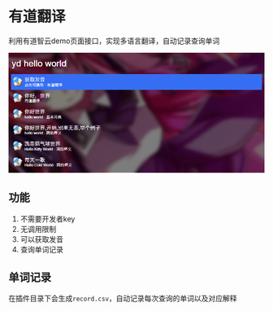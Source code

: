 # 有道翻译

利用有道智云demo页面接口，实现多语言翻译，自动记录查询单词

![](img/Zero_2018-09-06_19-39-36.png)

## 功能

1. 不需要开发者key
2. 无调用限制
3. 可以获取发音
4. 查询单词记录

## 单词记录

在插件目录下会生成`record.csv`，自动记录每次查询的单词以及对应解释
